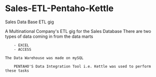 # Sales-ETL-Pentaho-Kettle
Sales Data Base ETL gig

A Multinational Company's ETL gig for the Sales Database
	There are two types of data coming in from the data marts
	
		- EXCEL
		- ACCESS
	
	The Data Warehouse was made on mySQL
	
		PENTAHO'S Data Integration Tool i.e. Kettle was used to perform these tasks
	
